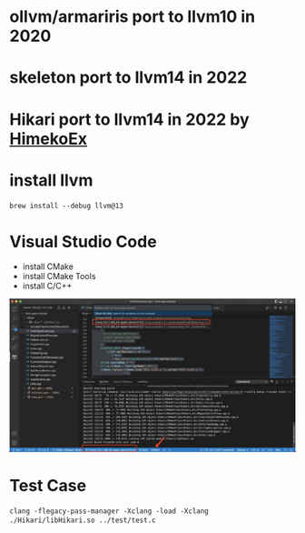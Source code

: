 # ollvm/armariris port to llvm10 in 2020

# skeleton port to llvm14 in 2022

# Hikari port to llvm14 in 2022 by [HimekoEx](https://github.com/HimekoEx)


# install llvm

```shell
brew install --debug llvm@13
```

# Visual Studio Code

* install CMake 
* install CMake Tools
* install C/C++

![](assets/16574454009176.jpg)

# Test Case

```shell
clang -flegacy-pass-manager -Xclang -load -Xclang  ./Hikari/libHikari.so ../test/test.c
```